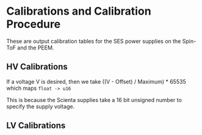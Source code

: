 # Calibrations and Calibration Procedure

These are output calibration tables for the SES power supplies 
on the Spin-ToF and the PEEM.

## HV Calibrations
If a voltage V is desired, then we take 
((V - Offset) / Maximum) * 65535 which maps `float -> u16`

This is because the Scienta supplies take a 16 bit 
unsigned number to specify the supply voltage.

## LV Calibrations
